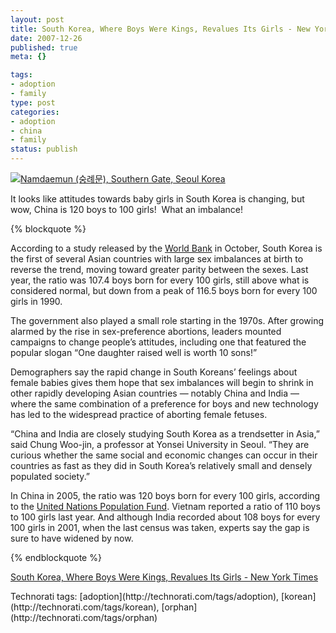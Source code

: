 ```yaml
--- 
layout: post
title: South Korea, Where Boys Were Kings, Revalues Its Girls - New York Times
date: 2007-12-26
published: true
meta: {}

tags: 
- adoption
- family
type: post
categories: 
- adoption
- china
- family
status: publish
---
```

[![Namdaemun (숭례문), Southern Gate, Seoul Korea](http://media.eick.us/2011/05/1571535049_2fb8a56ee6.jpg)](http://www.flickr.com/photos/andreweick/1571535049/ "Namdaemun (숭례문), Southern Gate, Seoul Korea by AndrewEick, on Flickr")  

It looks like attitudes towards baby girls in South Korea is changing, but wow, China is 120 boys to 100 girls!  What an imbalance!

  {% blockquote %}   

According to a study released by the [World Bank](http://topics.nytimes.com/top/reference/timestopics/organizations/w/world_bank/index.html?inline=nyt-org) in October, South Korea is the first of several Asian countries with large sex imbalances at birth to reverse the trend, moving toward greater parity between the sexes. Last year, the ratio was 107.4 boys born for every 100 girls, still above what is considered normal, but down from a peak of 116.5 boys born for every 100 girls in 1990. 

    

The government also played a small role starting in the 1970s. After growing alarmed by the rise in sex-preference abortions, leaders mounted campaigns to change people’s attitudes, including one that featured the popular slogan “One daughter raised well is worth 10 sons!”

    

Demographers say the rapid change in South Koreans’ feelings about female babies gives them hope that sex imbalances will begin to shrink in other rapidly developing Asian countries — notably China and India — where the same combination of a preference for boys and new technology has led to the widespread practice of aborting female fetuses. 

    

“China and India are closely studying South Korea as a trendsetter in Asia,” said Chung Woo-jin, a professor at Yonsei University in Seoul. “They are curious whether the same social and economic changes can occur in their countries as fast as they did in South Korea’s relatively small and densely populated society.”

    

In China in 2005, the ratio was 120 boys born for every 100 girls, according to the [United Nations Population Fund](http://topics.nytimes.com/top/reference/timestopics/organizations/u/united_nations_population_fund/index.html?inline=nyt-org). Vietnam reported a ratio of 110 boys to 100 girls last year. And although India recorded about 108 boys for every 100 girls in 2001, when the last census was taken, experts say the gap is sure to have widened by now.

 {% endblockquote %}  

[South Korea, Where Boys Were Kings, Revalues Its Girls - New York Times](http://www.nytimes.com/2007/12/23/world/asia/23skorea.html?ex=1356152400&en=e04d0f137d0c46c0&ei=5124&partner=permalink&exprod=permalink) 

  <div class="wlWriterSmartContent" style="padding-right: 0px;padding-left: 0px;padding-bottom: 0px;margin: 0px;padding-top: 0px">Technorati tags: [adoption](http://technorati.com/tags/adoption), [korean](http://technorati.com/tags/korean), [orphan](http://technorati.com/tags/orphan)</div>

